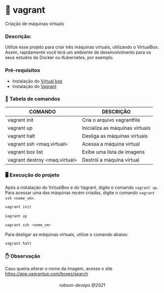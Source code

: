# 📜 vagrant
Criação de máquinas virtuais

### Descrição: 
Utilize esse projeto para criar três máquinas virtuais, utilizando o VirtualBox. Assim, rapidamente você terá um ambiente de desenvolvimento para os seus estudos de Docker ou Kubernetes, por exemplo.

### Pré-requisitos 
 - Instalação do [Virtual box](https://www.virtualbox.org/)
 - Instalação do [Vagrant](https://www.vagrantup.com/)


### 📘 Tabela de comandos 

|COMANDO| DESCRIÇÃO
|------|------
|vagrant init| Cria o arquivo vagrantfile
|vagrant up| Inicializa as máquinas virtuais
|vagrant halt| Desliga as máquinas virtuais
|vagrant ssh <maq.virtual>| Acessa a máquina virtual
|vagrant box list| Exibe uma lista de imagens
|vagrant destroy <maq.virtual>| Destrói a máquina virtual

### 🖥️ Execução do projeto
Após a instalação do VirtualBox e do Vagrant, digite o comando ``vagrant up``. Para acessar uma das máquinas recém criadas, digite o comando ``vagrant ssh <nome_vm>``.

```c
vagrant init
  
vagrant up

vagrant ssh <nome_vm>
```

Para desligar as máquinas virtuais, utilize o comando abaixo: 
```
vagrant halt
```
### ✋ Observação 
Caso queira alterar o nome da imagem, acesse o site https://app.vagrantup.com/boxes/search

<center><h6>robson-devops @2021<h6></center>